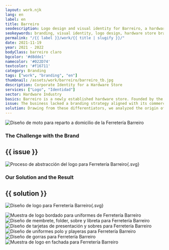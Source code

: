 ```yaml
---
layout: work.njk 
lang: en
label: en
title: Barreiro
seodescription: Logo design and visual identity for Barreiro, a hardware store in Mérida, Yucatán, offering fast home delivery service.
seokeywords: branding, visual identity, logo design, hardware store brand, hardware, tools, retail, graphic design, barreiro, marker, mexico
permalink: "/{{ label }}/work/{{ title | slugify }}/"
date: 2021-11-19
year: 2021 - 2022
bodyClass: barreiro claro
bgcolor: '#d8dde1'
namecolor: '#022D74'
textcolor: '#f16711'
category: Branding
tags: ["work", "branding", "en"]
thumbnail: /assets/work/barreiro/barreiro_tb.jpg
description: Corporate Identity for a Hardware Store
services: ["Logo", "Identidad"]
sector: Hardware Industry
basics: Barreiro is a newly established hardware store. Founded by the family whose last name gives the business its name, Barreiro aims to offer professional service in the sale of various items for construction, DIY projects, and household needs, with the added value of home delivery.
issue: The business lacked a branding strategy aligned with its commercial goals, as well as a solid and memorable identity. The process began by understanding the target audience, their motivations for choosing Barreiro over other hardware stores in the area, and the unique benefits and values that set it apart.
solution: Drawing from these differentiators, we analyzed the origin of the word “ferretería,” which etymologically translates to “house of iron.” Key items commonly associated with hardware stores, such as nuts and bolts, were highlighted. Additionally, the concept of home delivery and direction was emphasized, graphically represented by an arrow. The result is a corporate identity that reflects Barreiro’s values - strength, reliability, and service. The logo integrates a bold and industrial aesthetic with a nut symbolizing the hardware industry, and a dynamic arrow that conveys efficiency and home delivery, making Barreiro a memorable and competitive choice in the hardware market.
---
```


![Diseño de moto para reparto a domicilio de la Ferretería Barreiro](/assets/work/barreiro/barreiro_moto_repartidor.jpg)

<div class="column__2">
    <div class="col__left">
        <h3>The Challenge with the Brand</h3>
    </div>
    <div class="col__right">
        <h2>{{ issue }}</h2>
    </div>
</div>

![Proceso de abstracción del logo para Ferretería Barreiro](/assets/work/barreiro/barreiro_logo_proceso.svg){.svg}

<div class="column__2 work__column__2">
    <div class="col__left">
        <h3>Our Solution and the Result</h3>
    </div>
    <div class="col__right">
        <h2>{{ solution }}</h2>
    </div>
</div>

![Diseño de logo para Ferretería Barreiro](/assets/work/barreiro/barreiro_logo.svg){.svg}

![Muestra de logo bordado para uniformes de Ferretería Barreiro](/assets/work/barreiro/barreiro_bordado.jpg)
![Diseño de membrete, folder, sobre y libreta para Ferretería Barreiro](/assets/work/barreiro/barreiro_membrete_sobres.jpg)
![Diseño de tarjetas de presentación y sobres para Ferretería Barreiro](/assets/work/barreiro/barreiro_tarjetas_sobres.jpg)
![Diseño de uniformes polo y playeras para Ferretería Barreiro](/assets/work/barreiro/barreiro_uniformes.jpg)
![Diseño de gorras para Ferretería Barreiro](/assets/work/barreiro/barreiro_gorras.jpg)
![Muestra de logo en fachada para Ferretería Barreiro](/assets/work/barreiro/barreiro_logo_fachada.jpg)
